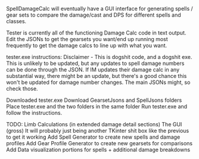SpellDamageCalc will eventually have a GUI interface for generating spells / gear sets to compare the damage/cast and DPS for different spells and classes. 

Tester is currently all of the functioning Damage Calc code in text output. 
Edit the JSONs to get the gearsets you want/end up running most frequently to get the damage calcs to line up with what you want. 

tester.exe instructions:
Disclaimer - This is dogshit code, and a dogshit exe. This is unlikely to be updated, but any updates to spell damage numbers can be done through the JSON. 
If IM updates their damage calc in any substantial way, there might be an update, but there's a good chance this won't be updated for damage number changes. The main JSONs might, so check those.

Downloaded tester.exe 
Download GearsetJsons and SpellJsons folders
Place tester.exe and the two folders in the same folder
Run tester.exe and follow the instructions. 


TODO: 
    Limb Calculations (in extended damage detail sections)
    The GUI (gross)
    It will probably just being another TKinter shit box like the previous to get it working
    Add Spell Generator to create new spells and damage profiles 
    Add Gear Profile Generator to create new gearsets for comparisons 
    Add Data visualization portions for spells + additional damage breakdowns
